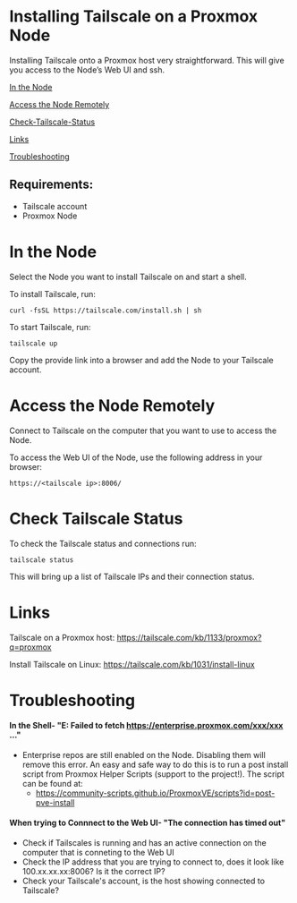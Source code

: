 # Installing Tailscale on a Proxmox Node
Installing Tailscale onto a Proxmox host very straightforward. This will give you access to the Node’s Web UI and ssh. 

[In the Node](#In-the-Node)

[Access the Node Remotely](#Access-the-Node-Remotely)

[Check-Tailscale-Status](#Check-Tailscale-Status)

[Links](#Links)

[Troubleshooting](#Troubleshooting)


## Requirements:
- Tailscale account
- Proxmox Node

# In the Node
Select the Node you want to install Tailscale on and start a shell.

To install Tailscale, run:

```
curl -fsSL https://tailscale.com/install.sh | sh
```

To start Tailscale, run:

```
tailscale up
```

Copy the provide link into a browser and add the Node to your Tailscale account.

# Access the Node Remotely

Connect to Tailscale on the computer that you want to use to access the Node. 

To access the Web UI of the Node, use the following address in your browser:

```
https://<tailscale ip>:8006/
```

# Check Tailscale Status
To check the Tailscale status and connections run:

```
tailscale status
```

This will bring up a list of Tailscale IPs and their connection status.

# Links 
Tailscale on a Proxmox host: https://tailscale.com/kb/1133/proxmox?q=proxmox

Install Tailscale on Linux: https://tailscale.com/kb/1031/install-linux

# Troubleshooting 
#### In the Shell- "E: Failed to fetch https://enterprise.proxmox.com/xxx/xxx ..."
- Enterprise repos are still enabled on the Node. Disabling them will remove this error. An easy and safe way to do this is to run a post install script from Proxmox Helper Scripts (support to the project!). The script can be found at:
    - https://community-scripts.github.io/ProxmoxVE/scripts?id=post-pve-install
 
#### When trying to Connnect to the Web UI- "The connection has timed out"
- Check if Tailscales is running and has an active connection on the computer that is conneting to the Web UI
- Check the IP address that you are trying to connect to, does it look like 100.xx.xx.xx:8006? Is it the correct IP?
- Check your Tailscale's account, is the host showing connected to Tailscale?
